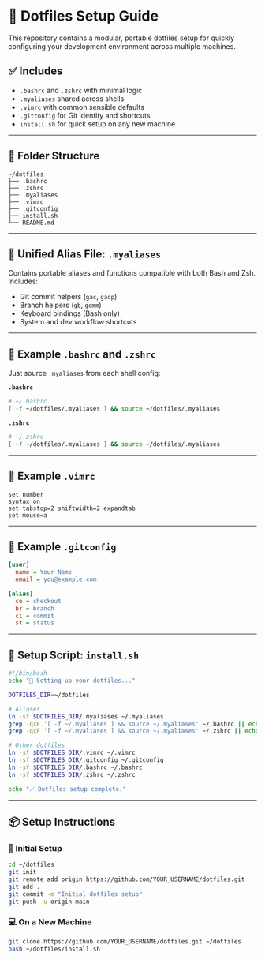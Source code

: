 # 📁 Dotfiles Setup Guide

This repository contains a modular, portable dotfiles setup for quickly configuring your development environment across multiple machines.

## ✅ Includes

- `.bashrc` and `.zshrc` with minimal logic
- `.myaliases` shared across shells
- `.vimrc` with common sensible defaults
- `.gitconfig` for Git identity and shortcuts
- `install.sh` for quick setup on any new machine

---

## 📂 Folder Structure

```
~/dotfiles
├── .bashrc
├── .zshrc
├── .myaliases
├── .vimrc
├── .gitconfig
├── install.sh
└── README.md
```

---

## 🧩 Unified Alias File: `.myaliases`

Contains portable aliases and functions compatible with both Bash and Zsh. Includes:

- Git commit helpers (`gac`, `gacp`)
- Branch helpers (`gb`, `gcmm`)
- Keyboard bindings (Bash only)
- System and dev workflow shortcuts

---

## 🔧 Example `.bashrc` and `.zshrc`

Just source `.myaliases` from each shell config:

**`.bashrc`**

```bash
# ~/.bashrc
[ -f ~/dotfiles/.myaliases ] && source ~/dotfiles/.myaliases
```

**`.zshrc`**

```bash
# ~/.zshrc
[ -f ~/dotfiles/.myaliases ] && source ~/dotfiles/.myaliases
```

---

## 🎨 Example `.vimrc`

```vim
set number
syntax on
set tabstop=2 shiftwidth=2 expandtab
set mouse=a
```

---

## 🔧 Example `.gitconfig`

```ini
[user]
  name = Your Name
  email = you@example.com

[alias]
  co = checkout
  br = branch
  ci = commit
  st = status
```

---

## 🚀 Setup Script: `install.sh`

```bash
#!/bin/bash
echo "🔧 Setting up your dotfiles..."

DOTFILES_DIR=~/dotfiles

# Aliases
ln -sf $DOTFILES_DIR/.myaliases ~/.myaliases
grep -qxF '[ -f ~/.myaliases ] && source ~/.myaliases' ~/.bashrc || echo '[ -f ~/.myaliases ] && source ~/.myaliases' >> ~/.bashrc
grep -qxF '[ -f ~/.myaliases ] && source ~/.myaliases' ~/.zshrc || echo '[ -f ~/.myaliases ] && source ~/.myaliases' >> ~/.zshrc

# Other dotfiles
ln -sf $DOTFILES_DIR/.vimrc ~/.vimrc
ln -sf $DOTFILES_DIR/.gitconfig ~/.gitconfig
ln -sf $DOTFILES_DIR/.bashrc ~/.bashrc
ln -sf $DOTFILES_DIR/.zshrc ~/.zshrc

echo "✅ Dotfiles setup complete."
```

---

## 📦 Setup Instructions

### 🔄 Initial Setup

```bash
cd ~/dotfiles
git init
git remote add origin https://github.com/YOUR_USERNAME/dotfiles.git
git add .
git commit -m "Initial dotfiles setup"
git push -u origin main
```

### 💻 On a New Machine

```bash
git clone https://github.com/YOUR_USERNAME/dotfiles.git ~/dotfiles
bash ~/dotfiles/install.sh
```
